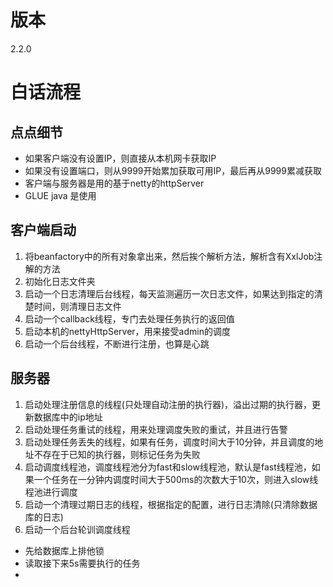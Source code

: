 # 版本
2.2.0

# 白话流程
## 点点细节
- 如果客户端没有设置IP，则直接从本机网卡获取IP
- 如果没有设置端口，则从9999开始累加获取可用IP，最后再从9999累减获取
- 客户端与服务器是用的基于netty的httpServer
- GLUE java 是使用

## 客户端启动
1. 将beanfactory中的所有对象拿出来，然后挨个解析方法，解析含有XxlJob注解的方法
2. 初始化日志文件夹
3. 启动一个日志清理后台线程，每天监测遍历一次日志文件，如果达到指定的清楚时间，则清理日志文件
4. 启动一个callback线程，专门去处理任务执行的返回值
5. 启动本机的nettyHttpServer，用来接受admin的调度
6. 启动一个后台线程，不断进行注册，也算是心跳

## 服务器
1. 启动处理注册信息的线程(只处理自动注册的执行器)，溢出过期的执行器，更新数据库中的ip地址
2. 启动处理任务重试的线程，用来处理调度失败的重试，并且进行告警
3. 启动处理任务丢失的线程，如果有任务，调度时间大于10分钟，并且调度的地址不存在于已知的执行器，则标记任务为失败
4. 启动调度线程池，调度线程池分为fast和slow线程池，默认是fast线程池，如果一个任务在一分钟内调度时间大于500ms的次数大于10次，则进入slow线程池进行调度
5. 启动一个清理过期日志的线程，根据指定的配置，进行日志清除(只清除数据库的日志)
6. 启动一个后台轮训调度线程

- 先给数据库上排他锁
- 读取接下来5s需要执行的任务
- 